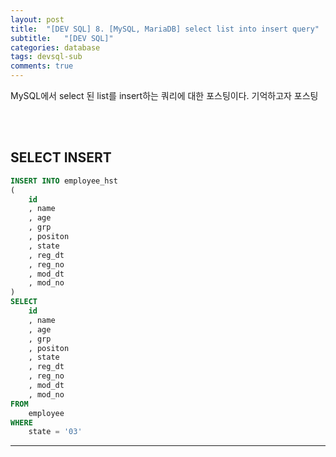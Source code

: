 ```yaml
---
layout: post
title:  "[DEV SQL] 8. [MySQL, MariaDB] select list into insert query"
subtitle:   "[DEV SQL]"
categories: database
tags: devsql-sub
comments: true
---
```


MySQL에서 select 된 list를 insert하는 쿼리에 대한 포스팅이다. 기억하고자 포스팅

<br><br>


## SELECT INSERT

```sql
INSERT INTO employee_hst
(
	id
	, name
    , age
	, grp
    , positon
    , state
	, reg_dt
	, reg_no
	, mod_dt
	, mod_no
)
SELECT
	id
	, name
    , age
	, grp
    , positon
    , state
	, reg_dt
	, reg_no
	, mod_dt
	, mod_no
FROM
    employee
WHERE
    state = '03'
```

---